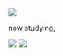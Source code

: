 <img src="https://capsule-render.vercel.app/api?type=venom&text=imnotcrying&animation=twinkling&color=gradient&customColorList=0,2,2,5,30&fontSize=30" />

now studying,

<span>
  <a>
    <img src="https://img.shields.io/badge/Swift-F05138?style=flat&logo=Swift&logoColor=white"/>  
  </a>
  <a>
    <img src="https://img.shields.io/badge/Python-3776AB?style=flat&logo=Python&logoColor=white"/>  
  </a>
<span>

<!--
**oyslucy/oyslucy** is a ✨ _special_ ✨ repository because its `README.md` (this file) appears on your GitHub profile.

Here are some ideas to get you started:

- 🔭 I’m currently working on ...
- 🌱 I’m currently learning ...
- 👯 I’m looking to collaborate on ...
- 🤔 I’m looking for help with ...
- 💬 Ask me about ...
- 📫 How to reach me: ...
- 😄 Pronouns: ...
- ⚡ Fun fact: ...
-->
